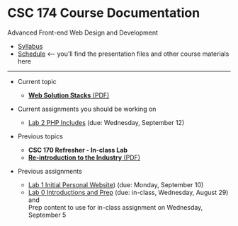 # CSC 174 Course Documentation
Advanced Front-end Web Design and Development

- [Syllabus](syllabus.md)
- [Schedule](schedule.md) <– you’ll find the presentation files and other course materials here

<hr>

- Current topic
  - [**Web Solution Stacks** (PDF)](03-web-solution-stacks/03-web-solution-stacks.pdf)
- Current assignments you should be working on
  - [Lab 2 PHP Includes](lab02-php-includes/instructions.md) (due: Wednesday, September 12)
- Previous topics

  - **CSC 170 Refresher - In-class Lab**
  - [**Re-introduction to the Industry** (PDF)](01-reintroduction-to-the-industry/01-introduction-to-the-industry.pdf)
- Previous assignments

  - [Lab 1 Initial Personal Website](lab01-initial-personal-website/instructions.md)) (due: Monday, September 10)
  - [Lab 0 Introductions and Prep](lab00-introductions-and-prep/instructions.md) (due: in-class, Wednesday, August 29) and <br>Prep content to use for in-class assignment on Wednesday, September 5

